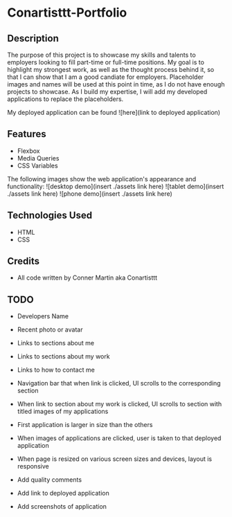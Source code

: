 # Conartisttt-Portfolio

## Description
The purpose of this project is to showcase my skills and talents to employers looking to fill part-time or full-time positions. My goal is to highlight my strongest work, as well as the thought process behind it, so that I can show that I am a good candiate for employers. Placeholder images and names will be used at this point in time, as I do not have enough projects to showcase. As I build my expertise, I will add my developed applications to replace the placeholders.

My deployed application can be found ![here](link to deployed application)

## Features
* Flexbox
* Media Queries
* CSS Variables

The following images show the web application's appearance and functionality:
![desktop demo](insert ./assets link here)
![tablet demo](insert ./assets link here)
![phone demo](insert ./assets link here)


## Technologies Used
* HTML
* CSS

## Credits
* All code written by Conner Martin aka Conartisttt

## TODO
* Developers Name
* Recent photo or avatar
* Links to sections about me
* Links to sections about my work
* Links to how to contact me
* Navigation bar that when link is clicked, UI scrolls to the corresponding section
* When link to section about my work is clicked, UI scrolls to section with titled images of my applications
* First application is larger in size than the others
* When images of applications are clicked, user is taken to that deployed application
* When page is resized on various screen sizes and devices, layout is responsive

* Add quality comments
* Add link to deployed application
* Add screenshots of application